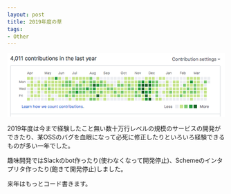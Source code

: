 ```yaml
---
layout: post
title: 2019年度の草
tags:
- Other
---
```


![草](/img/post/2019-04-01-kusa.png)


2019年度は今まで経験したこと無い数十万行レベルの規模のサービスの開発ができたり、某OSSのバグを血眼になって必死に修正したりといろいろ経験できるものが多い一年でした。

趣味開発ではSlackのbot作ったり(使わなくなって開発停止)、Schemeのインタプリタ作ったり(飽きて開発停止)しました。

来年はもっとコード書きます。
